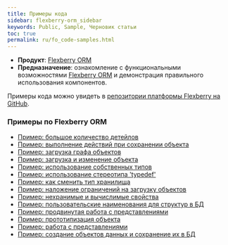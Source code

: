 ```yaml
---
title: Примеры кода
sidebar: flexberry-orm_sidebar
keywords: Public, Sample, Черновик статьи
toc: true
permalink: ru/fo_code-samples.html
---
```

* **Продукт**: [Flexberry ORM](fo_flexberry-o-r-m.html)
* **Предназначение**: ознакомление с функциональными возможностями [Flexberry ORM](fo_flexberry-orm-case-plugin.html) и демонстрация правильного использования компонентов.

Примеры кода можно увидеть в [репозитории платформы Flexberry на GitHub](https://github.com/Flexberry).

### Примеры по Flexberry ORM

* [Пример: большое количество детейлов](fo_create-multiple-details-example.html)
* [Пример: выполнение действий при сохранении объекта](fo_data-object-update-hook-example.html)
* [Пример: загрузка графа объектов](fo_load-multiple-details-example.html)
* [Пример: загрузка и изменение объекта](fo_load-multiple-details-example.html)
* [Пример: использование собственных типов](fo_using-custom-types-example.html)
* [Пример: использование стереотипа 'typedef'](fo_using_stereotypes_example.html)
* [Пример: как сменить тип хранилища](fo_switching-storages-and-storage-types.html)
* [Пример: наложение ограничений на загрузку объектов](fo_load-limitation-example.html)
* [Пример: нехранимые и вычислимые свойства](fo_nonstored-calculated-properties.html)
* [Пример: пользовательские наименования для структур в БД](fo_custom_naming_of_db_structures_example.html)
* [Пример: продвинутая работа с представлениями](fo_advanced_working_with_views.html)
* [Пример: прототипизация объекта](fo_prototyping-example.html)
* [Пример: работа с представлениями](fo_work-with-views-example.html)
* [Пример: создание объектов данных и сохранение их в БД](fo_instantiate-and-persist-objects-example.html)
